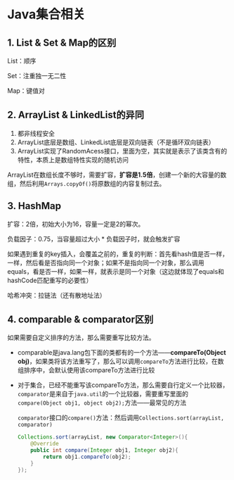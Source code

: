 # Java集合相关

## 1. List & Set & Map的区别

List：顺序

Set：注重独一无二性

Map：键值对

## 2. ArrayList & LinkedList的异同

1. 都非线程安全
2. ArrayList底层是数组、LinkedList底层是双向链表（不是循环双向链表）
3. ArrayList实现了RandomAcess接口，里面为空，其实就是表示了该类含有的特性，本质上是数组特性实现的随机访问

ArrayList在数组长度不够时，需要扩容，**扩容是1.5倍**，创建一个新的大容量的数组，然后利用`Arrays.copyOf()`将原数组的内容复制过去。

## 3. HashMap

扩容：2倍，初始大小为16，容量一定是2的幂次。

负载因子：0.75，当容量超过大小 * 负载因子时，就会触发扩容

如果遇到重复的key插入，会覆盖之前的，重复的判断：首先看hash值是否一样，一样，然后看是否指向同一个对象；如果不是指向同一个对象，那么调用equals，看是否一样，如果一样，就表示是同一个对象（这边就体现了equals和hashCode匹配重写的必要性）

哈希冲突：拉链法（还有散地址法）

## 4. comparable & comparator区别

如果需要自定义排序的方法，那么需要重写比较方法。

- comparable是java.lang包下面的类都有的一个方法——**compareTo(Object obj)**，如果类将该方法重写了，那么可以调用`compareTo`方法进行比较，在数组排序中，会默认使用该compareTo方法进行比较

- 对于集合，已经不能重写该compareTo方法，那么需要自行定义一个比较器，`comparator`是来自于`java.util`的一个比较器，需要重写里面的`compare(Object obj1, object obj2);`方法——最常见的方法

  `comparator`接口的`compare()`方法：然后调用`Collections.sort(arrayList, comparator)`

  ```java
  Collections.sort(arrayList, new Comparator<Integer>(){
      @Override
      public int compare(Integer obj1, Integer obj2){
          return obj1.compareTo(obj2);
      }
  });
  ```

